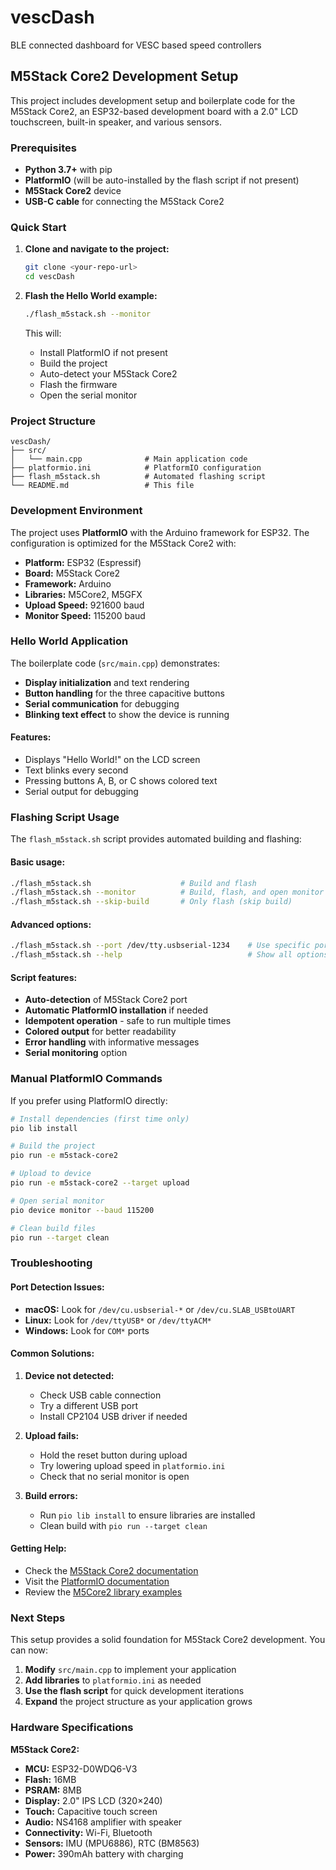 # vescDash
BLE connected dashboard for VESC based speed controllers

## M5Stack Core2 Development Setup

This project includes development setup and boilerplate code for the M5Stack Core2, an ESP32-based development board with a 2.0" LCD touchscreen, built-in speaker, and various sensors.

### Prerequisites

- **Python 3.7+** with pip
- **PlatformIO** (will be auto-installed by the flash script if not present)
- **M5Stack Core2** device
- **USB-C cable** for connecting the M5Stack Core2

### Quick Start

1. **Clone and navigate to the project:**
   ```bash
   git clone <your-repo-url>
   cd vescDash
   ```

2. **Flash the Hello World example:**
   ```bash
   ./flash_m5stack.sh --monitor
   ```

   This will:
   - Install PlatformIO if not present
   - Build the project
   - Auto-detect your M5Stack Core2
   - Flash the firmware
   - Open the serial monitor

### Project Structure

```
vescDash/
├── src/
│   └── main.cpp              # Main application code
├── platformio.ini            # PlatformIO configuration
├── flash_m5stack.sh          # Automated flashing script
└── README.md                 # This file
```

### Development Environment

The project uses **PlatformIO** with the Arduino framework for ESP32. The configuration is optimized for the M5Stack Core2 with:

- **Platform:** ESP32 (Espressif)
- **Board:** M5Stack Core2
- **Framework:** Arduino
- **Libraries:** M5Core2, M5GFX
- **Upload Speed:** 921600 baud
- **Monitor Speed:** 115200 baud

### Hello World Application

The boilerplate code (`src/main.cpp`) demonstrates:

- **Display initialization** and text rendering
- **Button handling** for the three capacitive buttons
- **Serial communication** for debugging
- **Blinking text effect** to show the device is running

#### Features:
- Displays "Hello World!" on the LCD screen
- Text blinks every second
- Pressing buttons A, B, or C shows colored text
- Serial output for debugging

### Flashing Script Usage

The `flash_m5stack.sh` script provides automated building and flashing:

#### Basic usage:
```bash
./flash_m5stack.sh                    # Build and flash
./flash_m5stack.sh --monitor          # Build, flash, and open monitor
./flash_m5stack.sh --skip-build       # Only flash (skip build)
```

#### Advanced options:
```bash
./flash_m5stack.sh --port /dev/tty.usbserial-1234    # Use specific port
./flash_m5stack.sh --help                            # Show all options
```

#### Script features:
- **Auto-detection** of M5Stack Core2 port
- **Automatic PlatformIO installation** if needed
- **Idempotent operation** - safe to run multiple times
- **Colored output** for better readability
- **Error handling** with informative messages
- **Serial monitoring** option

### Manual PlatformIO Commands

If you prefer using PlatformIO directly:

```bash
# Install dependencies (first time only)
pio lib install

# Build the project
pio run -e m5stack-core2

# Upload to device
pio run -e m5stack-core2 --target upload

# Open serial monitor
pio device monitor --baud 115200

# Clean build files
pio run --target clean
```

### Troubleshooting

#### Port Detection Issues:
- **macOS:** Look for `/dev/cu.usbserial-*` or `/dev/cu.SLAB_USBtoUART`
- **Linux:** Look for `/dev/ttyUSB*` or `/dev/ttyACM*`
- **Windows:** Look for `COM*` ports

#### Common Solutions:
1. **Device not detected:**
   - Check USB cable connection
   - Try a different USB port
   - Install CP2104 USB driver if needed

2. **Upload fails:**
   - Hold the reset button during upload
   - Try lowering upload speed in `platformio.ini`
   - Check that no serial monitor is open

3. **Build errors:**
   - Run `pio lib install` to ensure libraries are installed
   - Clean build with `pio run --target clean`

#### Getting Help:
- Check the [M5Stack Core2 documentation](https://docs.m5stack.com/en/core/core2)
- Visit the [PlatformIO documentation](https://docs.platformio.org/)
- Review the [M5Core2 library examples](https://github.com/m5stack/M5Core2)

### Next Steps

This setup provides a solid foundation for M5Stack Core2 development. You can now:

1. **Modify** `src/main.cpp` to implement your application
2. **Add libraries** to `platformio.ini` as needed
3. **Use the flash script** for quick development iterations
4. **Expand** the project structure as your application grows

### Hardware Specifications

**M5Stack Core2:**
- **MCU:** ESP32-D0WDQ6-V3
- **Flash:** 16MB
- **PSRAM:** 8MB
- **Display:** 2.0" IPS LCD (320×240)
- **Touch:** Capacitive touch screen
- **Audio:** NS4168 amplifier with speaker
- **Connectivity:** Wi-Fi, Bluetooth
- **Sensors:** IMU (MPU6886), RTC (BM8563)
- **Power:** 390mAh battery with charging
